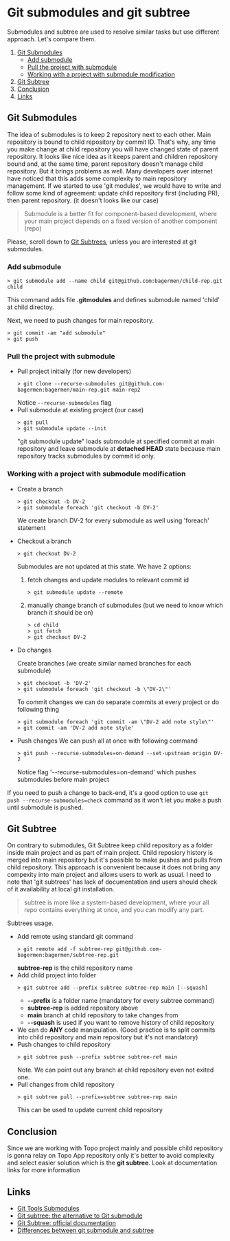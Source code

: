 # Git submodules and git subtree
Submodules and subtree are used to resolve similar tasks but use different approach. Let's compare them.

1. [Git Submodules](#Git-Submodules)
    + [Add submodule](#Add-submodule)
    + [Pull the project with submodule](#Pull-the-project-with-submodule)
    + [Working with a project with submodule modification](#Working-with-a-project-with-submodule-modification)
2. [Git Subtree](#Git-Subtree)
3. [Conclusion](#Conclusion)
3. [Links](#Links)

## Git Submodules
The idea of submodules is to keep 2 repository next to each other. Main repository is bound to child repository by commit ID. That's why, any time you make change at child repository you will have changed state of parent repository.
It looks like nice idea as it keeps parent and children repository bound and, at the same time, parent repository doesn't manage child repository. But it brings problems as well. Many developers over internet have noticed that this adds some complexity to main repository management.
If we started to use 'git modules', we would have to write and follow some kind of agreement: update child repository first (including PR), then parent repository. (it doesn't looks like our case)

> Submodule is a better fit for component-based development, where your main project depends on a fixed version of another component (repo)

Please, scroll down to [Git Subtrees](#Git-Subtree), unless you are interested at git submodules.
### Add submodule
```
> git submodule add --name child git@github.com:bagermen/child-rep.git child
```
This command adds file **.gitmodules** and defines submodule named 'child' at child directoy.

Next, we need to push changes for main repository.
```
> git commit -am "add submodule"
> git push
```

### Pull the project with submodule

- Pull project initially (for new developers)
    ```
    > git clone --recurse-submodules git@github.com-bagermen:bagermen/main-rep.git main-rep2
    ```
    Notice ```--recurse-submodules``` flag
- Pull submodule at existing project (our case)
    ```
    > git pull
    > git submodule update --init
    ```
    "git submodule update" loads submodule at specified commit at main repository and leave submodule at **detached HEAD** state because main repository tracks submodules by commit id only.

### Working with a project with submodule modification
- Create a branch

    ```
    > git checkout -b DV-2
    > git submodule foreach 'git checkout -b DV-2'
    ```

    We create branch DV-2 for every submodule as well using 'foreach' statement

- Checkout a branch
    ```
    > git checkout DV-2
    ```
    Submodules are not updated at this state. We have 2 options:

    1. fetch changes and update modules to relevant commit id
        ```
        > git submodule update --remote
        ```

    2. manually change branch of submodules (but we need to know which branch it should be on)
        ```
        > cd child
        > git fetch
        > git checkout DV-2
        ```

- Do changes

    Create branches (we create similar named branches for each submodule)
    ```
    > git checkout -b 'DV-2'
    > git submodule foreach 'git checkout -b \"DV-2\"'
    ```

    To commit changes we can do separate commits at every project or do following thing
    ```
    > git submodule foreach 'git commit -am \"DV-2 add note style\"'
    > git commit -am 'DV-2 add note style'
    ```

- Push changes
    We can push all at once with following command
    ```
    > git push --recurse-submodules=on-demand --set-upstream origin DV-2
    ```

    Notice flag '--recurse-submodules=on-demand' which pushes submodules before main project

If you need to push a change to back-end, it's a good option to use ```git push --recurse-submodules=check``` command as it won't let you make a push until submodule is pushed.

## Git Subtree
On contrary to submodules, Git Subtree keep child repository as a folder inside main project and as part of main project. Child reposiory history is merged into main repository but it's possible to make pushes and pulls from child repository. This approach is convenient because it does not bring any compexity into main project and allows users to work as usual. I need to note that 'git subtrees' has lack of documentation and users should check of it availability at local git installation.

> subtree is more like a system-based development, where your all repo contains everything at once, and you can modify any part.

Subtrees usage.
- Add remote using standard git command
    ```
    > git remote add -f subtree-rep git@github.com-bagermen:bagermen/subtree-rep.git
    ````
    **subtree-rep** is the child repository name
- Add child project into folder
    ```
    > git subtree add --prefix subtree subtree-rep main [--squash]
    ```
    - **--prefix** is a folder name (mandatory for every subtree command)
    - **subtree-rep** is added repository above
    - **main** branch at child repository to take changes from
    - **--squash** is used if you want to remove history of child repository
- We can do **ANY** code manipulation. (Good practice is to split commits into child repository and main repository but it's not mandatory)
- Push changes to child repository
    ```
    > git subtree push --prefix subtree subtree-ref main
    ```
    Note. We can point out any branch at child repository even not exited one.
- Pull changes from child repository
    ```
    > git subtree pull --prefix=subtree subtree-rep main
    ```
    This can be used to update current child repository

## Conclusion
Since we are working with Topo project mainly and possible child repository is gonna relay on Topo App repository only it's better to avoid complexity and select easier solution which is the **git subtree**.
Look at documentation links for more information

## Links
- [Git Tools Submodules](https://git-scm.com/book/en/v2/Git-Tools-Submodules)
- [Git subtree: the alternative to Git submodule](https://www.atlassian.com/git/tutorials/git-subtree)
- [Git Subtree: official documentation](https://github.com/git/git/blob/master/contrib/subtree/git-subtree.txt)
- [Differences between git submodule and subtree](https://stackoverflow.com/questions/31769820/differences-between-git-submodule-and-subtree)